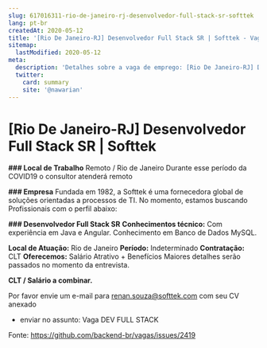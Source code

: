 ```yaml
---
slug: 617016311-rio-de-janeiro-rj-desenvolvedor-full-stack-sr-softtek
lang: pt-br
createdAt: 2020-05-12
title: '[Rio De Janeiro-RJ] Desenvolvedor Full Stack SR | Softtek - Vaga de Emprego'
sitemap:
  lastModified: 2020-05-12
meta:
  description: 'Detalhes sobre a vaga de emprego: [Rio De Janeiro-RJ] Desenvolvedor Full Stack SR | Softtek'
  twitter:
    card: summary
    site: '@nawarian'
---
```


# [Rio De Janeiro-RJ] Desenvolvedor Full Stack SR | Softtek

**### Local de Trabalho**
Remoto / Rio de Janeiro
Durante esse período da COVID19 o consultor atenderá remoto

**### Empresa**
Fundada em 1982, a Softtek é uma fornecedora global de soluções orientadas a processos de TI. 
No momento, estamos buscando Profissionais com o perfil abaixo:

**### Desenvolvedor Full Stack SR**
**Conhecimentos técnico:**
Com experiência em  Java e Angular.
Conhecimento em Banco de Dados MySQL.

**Local de Atuação:** Rio de Janeiro
**Período:** Indeterminado
**Contratação:** CLT
**Oferecemos:** Salário Atrativo + Benefícios 
Maiores detalhes serão passados no momento da entrevista.

**CLT / Salário a combinar.**

Por favor envie um e-mail para renan.souza@softtek.com com seu CV anexado 
- enviar no assunto: Vaga DEV FULL STACK


Fonte: https://github.com/backend-br/vagas/issues/2419